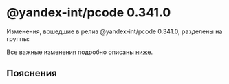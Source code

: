 # @yandex-int/pcode 0.341.0

<!-- ЧЕЛОВЕЧЕСКОЕ ВСТУПЛЕНИЕ -->

Изменения, вошедшие в релиз @yandex-int/pcode 0.341.0, разделены на группы:

Все важные изменения подробно описаны [ниже](#Пояснения).

## Пояснения

